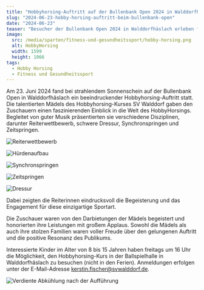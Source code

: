 ```yaml
---
title: "Hobbyhorsing-Auftritt auf der Bullenbank Open 2024 in Walddorfhäslach"
slug: "2024-06-23-hobby-horsing-auftritt-beim-bullenbank-open"
date: "2024-06-23"
teaser: "Besucher der Bullenbank Open 2024 in Walddorfhäslach erleben faszinierenden Hobbyhorsing-Auftritt."
image:
  src: /media/sparten/fitness-und-gesundheitssport/hobby-horsing.png
  alt: HobbyHorsing
  width: 1599
  height: 1066
tags:
  - Hobby Horsing
  - Fitness und Gesundheitssport
---
```

Am 23. Juni 2024 fand bei strahlendem Sonnenschein auf der Bullenbank Open in Walddorfhäslach ein beeindruckender Hobbyhorsing-Auftritt statt. Die talentierten Mädels des Hobbyhorsing-Kurses SV Walddorf gaben den Zuschauern einen faszinierenden Einblick in die Welt des HobbyHorsings. Begleitet von guter Musik präsentierten sie verschiedene Disziplinen, darunter Reiterwettbewerb, schwere Dressur, Synchronspringen und Zeitspringen.

![Reiterwettbewerb](/media/2024/2024-06-24-hobbyhorsing-bei-bullenbank-open-1.jpg)

![Hürdenaufbau](/media/2024/2024-06-24-hobbyhorsing-bei-bullenbank-open-5.jpg)

![Synchronspringen](/media/2024/2024-06-24-hobbyhorsing-bei-bullenbank-open-2.jpg)

![Zeitspringen](/media/2024/2024-06-24-hobbyhorsing-bei-bullenbank-open-3.jpg)

![Dressur](/media/2024/2024-06-24-hobbyhorsing-bei-bullenbank-open-4.jpg)

Dabei zeigten die Reiterinnen eindrucksvoll die Begeisterung und das Engagement für diese einzigartige Sportart.

Die Zuschauer waren von den Darbietungen der Mädels begeistert und honorierten ihre Leistungen mit großem Applaus. Sowohl die Mädels als auch ihre stolzen Familien waren voller Freude über den gelungenen Auftritt und die positive Resonanz des Publikums.

Interessierte Kinder im Alter von 8 bis 15 Jahren haben freitags um 16 Uhr die Möglichkeit, den Hobbyhorsing-Kurs in der Ballspielhalle in Walddorfhäslach zu besuchen (nicht in den Ferien). Anmeldungen erfolgen unter der E-Mail-Adresse [kerstin.fischer@svwalddorf.de](mailto:kerstin.fischer@svwalddorf.de).

![Verdiente Abkühlung nach der Aufführung](/media/2024/2024-06-24-hobbyhorsing-bei-bullenbank-open-6.jpg)
